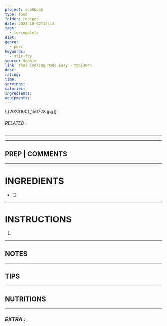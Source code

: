 ```yaml
---
project: cookbook
type: food
folder: recipes
date: 2023-10-02T14:14
tags:
  - to-complete
diet: 
genre:
  - porc
keywords:
  - stir-fry
source: Sophie
link: Thai Cooking Made Easy - WeiChuan
desc: 
rating: 
time: 
servings: 
calories: 
ingredients: 
equipments:
---
```

![[20231001_150728.jpg]]

###### *RELATED* : 
---


---
## PREP | COMMENTS



---
# INGREDIENTS

- [ ] 

---
# INSTRUCTIONS

1. 

---
## NOTES



---
## TIPS



---
## NUTRITIONS



---
### *EXTRA* :



